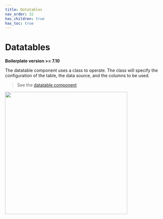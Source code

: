 ```yaml
---
title: Datatables
nav_order: 32
has_children: true
has_toc: true
---
```


# Datatables

**Boilerplate version >= 7.10**

The datatable component uses a class to operate. The class will specify the configuration of the table, the data source, and the columns to be used.

> See the [datatable component](../components/datatable)

<a href="/assets/img/components/datatable.png" class="img-link"><img src="/assets/img/components/datatable.png" style="max-width:100%;height:400px;margin-right:.5rem"/></a>
